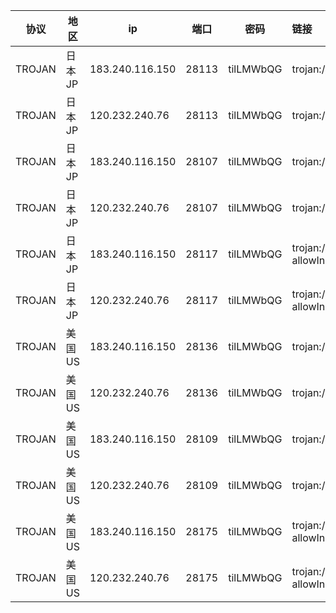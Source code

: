 |协议|地区|ip|端口|密码|链接|
|---|---|---|---|---|:---|
|TROJAN|日本JP|183.240.116.150|28113|tilLMWbQG|trojan://tilLMWbQG@183.240.116.150:28113?allowInsecure=1&peer=ctldl.windowsupdate.com#IEPL+%C2%B7+%E6%97%A5%E6%9C%ACJP+%C2%B7+23+%C2%B7+%E6%B7%B1%E6%B8%AFIEPL|
|TROJAN|日本JP|120.232.240.76|28113|tilLMWbQG|trojan://tilLMWbQG@120.232.240.76:28113?allowInsecure=1&peer=ctldl.windowsupdate.com#IEPL+%C2%B7+%E6%97%A5%E6%9C%ACJP+%C2%B7+23+%C2%B7+%E6%B2%AA%E6%B8%AFIEPL|
|TROJAN|日本JP|183.240.116.150|28107|tilLMWbQG|trojan://tilLMWbQG@183.240.116.150:28107?allowInsecure=1&peer=download.windowsupdate.com#IEPL+%C2%B7+%E6%97%A5%E6%9C%ACJP+%C2%B7+V8+%C2%B7+%E6%B7%B1%E6%B8%AFIEPL|
|TROJAN|日本JP|120.232.240.76|28107|tilLMWbQG|trojan://tilLMWbQG@120.232.240.76:28107?allowInsecure=1&peer=download.windowsupdate.com#IEPL+%C2%B7+%E6%97%A5%E6%9C%ACJP+%C2%B7+V8+%C2%B7+%E6%B2%AA%E6%B8%AFIEPL|
|TROJAN|日本JP|183.240.116.150|28117|tilLMWbQG|trojan://tilLMWbQG@183.240.116.150:28117?allowInsecure=1&peer=download.windowsupdate.com#IEPL+%C2%B7+%E6%97%A5%E6%9C%ACJP+%C2%B7+A140+%C2%B7+Netflix%E6%97%A5%E6%9C%AC+%C2%B7+ChatGPT%E8%A7%A3%E9%94%81+%C2%B7+%E6%B7%B1%E6%B8%AFIEPL|
|TROJAN|日本JP|120.232.240.76|28117|tilLMWbQG|trojan://tilLMWbQG@120.232.240.76:28117?allowInsecure=1&peer=download.windowsupdate.com#IEPL+%C2%B7+%E6%97%A5%E6%9C%ACJP+%C2%B7+A140+%C2%B7+Netflix%E6%97%A5%E6%9C%AC+%C2%B7+ChatGPT%E8%A7%A3%E9%94%81+%C2%B7+%E6%B2%AA%E6%B8%AFIEPL|
|TROJAN|美国US|183.240.116.150|28136|tilLMWbQG|trojan://tilLMWbQG@183.240.116.150:28136?allowInsecure=1&peer=download.windowsupdate.com#IEPL+%C2%B7+%E7%BE%8E%E5%9B%BDUS+%C2%B7+36+%C2%B7+%E6%B7%B1%E6%B8%AFIEPL|
|TROJAN|美国US|120.232.240.76|28136|tilLMWbQG|trojan://tilLMWbQG@120.232.240.76:28136?allowInsecure=1&peer=download.windowsupdate.com#IEPL+%C2%B7+%E7%BE%8E%E5%9B%BDUS+%C2%B7+36+%C2%B7+%E6%B2%AA%E6%B8%AFIEPL|
|TROJAN|美国US|183.240.116.150|28109|tilLMWbQG|trojan://tilLMWbQG@183.240.116.150:28109?allowInsecure=1&peer=ctldl.windowsupdate.com#IEPL+%C2%B7+%E7%BE%8E%E5%9B%BDUS+%C2%B7+88+%C2%B7+%E6%B7%B1%E6%B8%AFIEPL|
|TROJAN|美国US|120.232.240.76|28109|tilLMWbQG|trojan://tilLMWbQG@120.232.240.76:28109?allowInsecure=1&peer=ctldl.windowsupdate.com#IEPL+%C2%B7+%E7%BE%8E%E5%9B%BDUS+%C2%B7+88+%C2%B7+%E6%B2%AA%E6%B8%AFIEPL|
|TROJAN|美国US|183.240.116.150|28175|tilLMWbQG|trojan://tilLMWbQG@183.240.116.150:28175?allowInsecure=1&peer=download.windowsupdate.com#IEPL+%C2%B7+%E7%BE%8E%E5%9B%BDUS+%C2%B7+A250+%C2%B7+Netflix%E7%BE%8E%E5%9B%BD+%C2%B7+ChatGPT%E8%A7%A3%E9%94%81+%C2%B7+%E6%B7%B1%E6%B8%AFIEPL|
|TROJAN|美国US|120.232.240.76|28175|tilLMWbQG|trojan://tilLMWbQG@120.232.240.76:28175?allowInsecure=1&peer=download.windowsupdate.com#IEPL+%C2%B7+%E7%BE%8E%E5%9B%BDUS+%C2%B7+A250+%C2%B7+Netflix%E7%BE%8E%E5%9B%BD+%C2%B7+ChatGPT%E8%A7%A3%E9%94%81+%C2%B7+%E6%B2%AA%E6%B8%AFIEPL|
